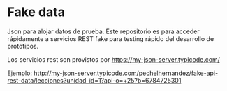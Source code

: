 # Fake data
Json para alojar datos de prueba.
Este repositorio es para acceder rápidamente a servicios REST fake para testing rápido del desarrollo de prototipos.

Los servicios rest son provistos por https://my-json-server.typicode.com/

Ejemplo:       http://my-json-server.typicode.com/pechelhernandez/fake-api-rest-data/lecciones?unidad_id=1?api-o=+25?b=6784725301

